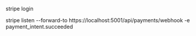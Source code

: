 stripe login 

stripe listen --forward-to https://localhost:5001/api/payments/webhook -e payment_intent.succeeded